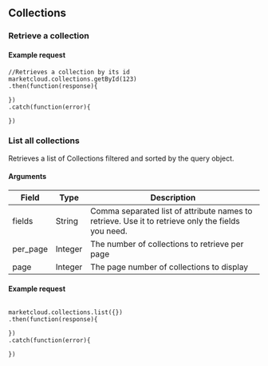 <section class="resource">

## Collections



### Retrieve a collection

#### Example request

```
//Retrieves a collection by its id
marketcloud.collections.getById(123)
.then(function(response){

})
.catch(function(error){

})

```



### List all collections

Retrieves a list of Collections filtered and sorted by the query object.

#### Arguments



| Field | Type | Description |
| --- | --- | --- |
| fields | String | Comma separated list of attribute names to retrieve. Use it to retrieve only the fields you need. |
| per_page | Integer | The number of collections to retrieve per page |
| page | Integer | The page number of collections to display |



#### Example request

```

marketcloud.collections.list({})
.then(function(response){

})
.catch(function(error){

})

```

</section>